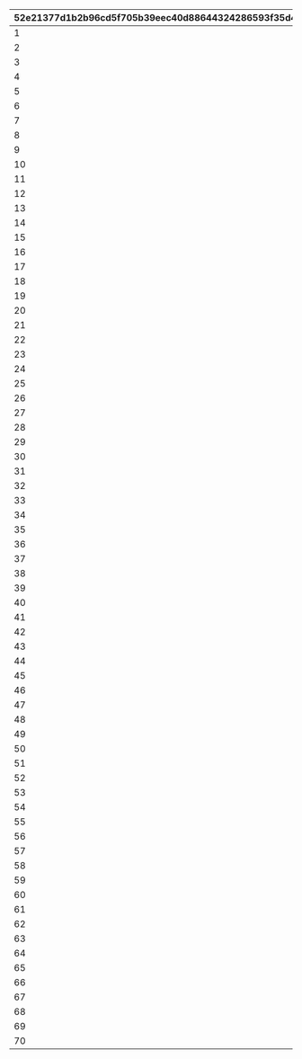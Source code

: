 |52e21377d1b2b96cd5f705b39eec40d88644324286593f35d4023b15ea3bcb47|6b21fdc0fc41581e9c8f359745d2c476378d4f7a447b5603616a08e11e5cd846|0042b6972a34ef58ef59568a448989196020a3cf6a9e175ef39c7590703b9c3b|ef24580d896e16cd58b6f7275503c98d1a16a20a6bb5c41d5f849d1a2dccc590|9722ca8a646268b0249df1cd294e9ed5d8fb3c9ddddb0535dd32f61401955ee0|01da0a3462ffdf260d37d02d1bb4647e2da9d58cd4995ac6fc491d2bb9337269|577a30638b0e007fbcd8eb7037f3b5939a11f4ed70a721faca3dc8ed4a953ee2|c655128eb763320164448cc0c54bde31e815114687c87a253c01d13eb2650498|f93746477c2f7a68d6c70ac96d6a8266fd94881a39829adf874aad02ad972e4f|
| --- | --- | --- | --- | --- | --- | --- | --- | --- |
|1|1|10|12000|90001|0|90043|10000|30000|
|2|2|20|24000|90002|0|90047|10000|30000|
|3|3|20|24000|90002|0|90047|10000|30000|
|4|4|20|24000|90002|0|90047|10000|30000|
|5|5|20|24000|90002|0|90047|10000|30000|
|6|6|20|24000|90002|0|90047|10000|30000|
|7|7|20|24000|90002|0|90047|10000|30000|
|8|8|20|24000|90002|0|90047|10000|30000|
|9|9|20|24000|90002|0|90047|10000|30000|
|10|10|20|24000|90002|0|90047|10000|30000|
|11|11|40|48000|90003|90011|90051|10000|30000|
|12|12|40|48000|90003|90011|90051|10000|30000|
|13|13|40|48000|90003|90011|90051|10000|30000|
|14|14|40|48000|90003|90011|90051|10000|30000|
|15|15|40|48000|90003|90011|90051|10000|30000|
|16|16|40|48000|90003|90011|90051|10000|30000|
|17|17|40|48000|90003|90011|90051|10000|30000|
|18|18|40|48000|90003|90011|90051|10000|30000|
|19|19|40|48000|90003|90011|90051|10000|30000|
|20|20|40|48000|90003|90011|90051|10000|30000|
|21|21|60|72000|90004|90015|90055|10000|30000|
|22|22|60|72000|90004|90015|90055|10000|30000|
|23|23|60|72000|90004|90015|90055|10000|30000|
|24|24|60|72000|90004|90015|90055|10000|30000|
|25|25|60|72000|90004|90015|90055|10000|30000|
|26|26|60|72000|90004|90015|90055|10000|30000|
|27|27|60|72000|90004|90015|90055|10000|30000|
|28|28|60|72000|90004|90015|90055|10000|30000|
|29|29|60|72000|90004|90015|90055|10000|30000|
|30|30|60|72000|90004|90015|90055|10000|30000|
|31|31|80|96000|90005|90015|90059|10000|30000|
|32|32|80|96000|90005|90015|90059|10000|30000|
|33|33|80|96000|90005|90015|90059|10000|30000|
|34|34|80|96000|90005|90015|90059|10000|30000|
|35|35|80|96000|90005|90015|90059|10000|30000|
|36|36|80|96000|90005|90015|90059|10000|30000|
|37|37|80|96000|90005|90015|90059|10000|30000|
|38|38|80|96000|90005|90015|90059|10000|30000|
|39|39|80|96000|90005|90015|90059|10000|30000|
|40|40|80|96000|90005|90015|90059|10000|30000|
|41|41|120|144000|90005|90017|90063|10000|30000|
|42|42|120|144000|90005|90017|90063|10000|30000|
|43|43|120|144000|90005|90017|90063|10000|30000|
|44|44|120|144000|90005|90017|90063|10000|30000|
|45|45|120|144000|90005|90017|90063|10000|30000|
|46|46|120|144000|90005|90017|90063|10000|30000|
|47|47|120|144000|90005|90017|90063|10000|30000|
|48|48|120|144000|90005|90017|90063|10000|30000|
|49|49|120|144000|90005|90017|90063|10000|30000|
|50|50|120|144000|90005|90017|90063|10000|30000|
|51|51|150|180000|90006|90019|90067|10000|30000|
|52|52|150|180000|90006|90019|90067|10000|30000|
|53|53|150|180000|90006|90019|90067|10000|30000|
|54|54|150|180000|90006|90019|90067|10000|30000|
|55|55|150|180000|90006|90019|90067|10000|30000|
|56|56|150|180000|90006|90019|90067|10000|30000|
|57|57|150|180000|90006|90019|90067|10000|30000|
|58|58|150|180000|90006|90019|90067|10000|30000|
|59|59|150|180000|90006|90019|90067|10000|30000|
|60|60|150|180000|90006|90019|90067|10000|30000|
|61|61|180|216000|90007|90021|90071|10000|30000|
|62|62|180|216000|90007|90021|90071|10000|30000|
|63|63|180|216000|90007|90021|90071|10000|30000|
|64|64|180|216000|90007|90021|90071|10000|30000|
|65|65|180|216000|90007|90021|90071|10000|30000|
|66|66|180|216000|90007|90021|90071|10000|30000|
|67|67|180|216000|90007|90021|90071|10000|30000|
|68|68|180|216000|90007|90021|90071|10000|30000|
|69|69|180|216000|90007|90021|90071|10000|30000|
|70|70|180|216000|90007|90021|90071|10000|30000|